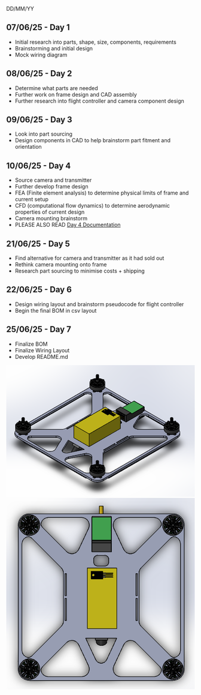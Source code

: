DD/MM/YY
## 07/06/25 - Day 1
 - Initial research into parts, shape, size, components, requirements
 - Brainstorming and initial design
 - Mock wiring diagram

## 08/06/25 - Day 2
 - Determine what parts are needed
 - Further work on frame design and CAD assembly
 - Further research into flight controller and camera component design

## 09/06/25 - Day 3
 - Look into part sourcing
 - Design components in CAD to help brainstorm part fitment and orientation

## 10/06/25 - Day 4
 - Source camera and transmitter
 - Further develop frame design
 - FEA (Finite element analysis) to determine physical limits of frame and current setup
 - CFD (computational flow dynamics) to determine aerodynamic properties of current design
 - Camera mounting brainstorm
 - PLEASE ALSO READ [Day 4 Documentation](https://github.com/bowie-dev/drone/blob/main/journal-10-06.md)

## 21/06/25 - Day 5
 - Find alternative for camera and transmitter as it had sold out
 - Rethink camera mounting onto frame
 - Research part sourcing to minimise costs + shipping

## 22/06/25 - Day 6
 - Design wiring layout and brainstorm pseudocode for flight controller
 - Begin the final BOM in csv layout

## 25/06/25 - Day 7
 - Finalize BOM
 - Finalize Wiring Layout
 - Develop README.md

![](https://raw.githubusercontent.com/bowie-dev/drone/refs/heads/main/img/img1.png)
![](https://raw.githubusercontent.com/bowie-dev/drone/refs/heads/main/img/img2.png)
